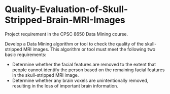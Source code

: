 # Quality-Evaluation-of-Skull-Stripped-Brain-MRI-Images

Project requirement in the CPSC 8650 Data Mining course. 

Develop a Data Mining algorithm or tool to check the quality of the skull-stripped MRI images. This algorithm or tool must meet the following two basic requirements: 
- Determine whether the facial features are removed to the extent that people cannot identify the person based on the remaining facial features in the skull-stripped MRI image.  
- Determine whether any brain voxels are unintentionally removed, resulting in the loss of important brain information.
